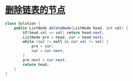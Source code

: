 # [删除链表的节点](https://leetcode-cn.com/problems/shan-chu-lian-biao-de-jie-dian-lcof/)

```java
class Solution {
    public ListNode deleteNode(ListNode head, int val) {
        if(head.val == val) return head.next;
        ListNode pre = head, cur = head.next;
        while (cur != null && cur.val != val) {
            pre = cur;
            cur = cur.next;
        }
        pre.next = cur.next;
        return head;
    }
}
```


